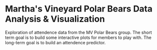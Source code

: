 # Martha's Vineyard Polar Bears Data Analysis & Visualization

Exploration of attendence data from the MV Polar Bears group. The short term
goal is to build some interactive plots for members to play with. The long-term
goal is to build an attendence predictor.

